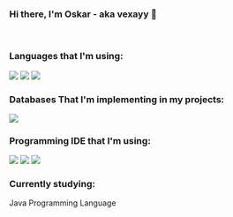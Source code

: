 ### Hi there, I'm Oskar - aka vexayy 👋

<br />

### Languages that I'm using:

<img src="https://img.shields.io/badge/Java-ED8B00?style=for-the-badge&logo=java&logoColor=white" />
<img src="https://img.shields.io/badge/HTML5-E34F26?style=for-the-badge&logo=html5&logoColor=white" />
<img src="https://img.shields.io/badge/CSS3-1572B6?style=for-the-badge&logo=css3&logoColor=white" />

<br />

### Databases That I'm implementing in my projects:

<img src="https://img.shields.io/badge/MySQL-00000F?style=for-the-badge&logo=mysql&logoColor=white" />

<br />

### Programming IDE that I'm using:

<img src="https://img.shields.io/badge/Eclipse-2C2255?style=for-the-badge&logo=eclipse&logoColor=white" />
<img src="https://img.shields.io/badge/IntelliJIDEA-000000.svg?style=for-the-badge&logo=intellij-idea&logoColor=white" />
<img src="https://img.shields.io/badge/Atom-66595C?style=for-the-badge&logo=Atom&logoColor=white" />

### Currently studying:

Java Programming Language
